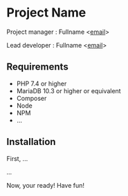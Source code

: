 # Project Name

Project manager : Fullname <[email](email)>

Lead developer : Fullname <[email](email)>

## Requirements

- PHP 7.4 or higher
- MariaDB 10.3 or higher or equivalent
- Composer
- Node
- NPM
- ...

## Installation

First, ...

...

Now, your ready! Have fun!
